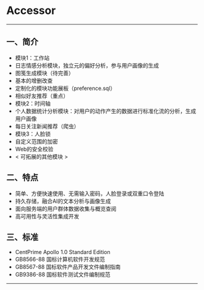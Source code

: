 # Accessor

---

## 一、简介

* 模块1：工作站
* 日志情感分析模块，独立元的偏好分析，参与用户画像的生成
* 图笺生成模块（待完善）
* 基本的增删改查
* 定制化的模块功能展板（preference.sql）
* 相似好友推荐（重点）
* 模块2：时间轴
* 个人数据统计分析模块：对用户的动作产生的数据进行标准化流的分析，生成用户画像
* 每日关注新闻推荐（爬虫）
* 模块3：人脸锁
* 自定义范围的加密
* Web的安全校验
* < 可拓展的其他模块 >

## 二、特点

* 简单、方便快速使用、无需输入密码，人脸登录或双重口令登陆
* 持久存储，融合AI的文本分析与画像生成
* 面向服务端的用户群体数据收集与概览查阅
* 高可用性与灵活性集成开发

## 三、标准

* CentPrime Apollo 1.0 Standard Edition
* GB8566-88 国标计算机软件开发规范
* GB8567-88 国标软件产品开发文件编制指南
* GB9386-88 国标软件测试文件编制规范

---
